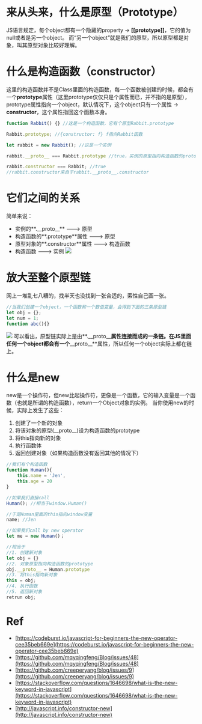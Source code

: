 # 来从头来，什么是原型（Prototype）
JS语言规定，每个object都有一个隐藏的property -> **[[prototype]]**，它的值为null或者是另一个object。
而“另一个object”就是我们的原型，所以原型都是对象，叫其原型对象比较好理解。

# 什么是构造函数（constructor）
这里的构造函数并不是Class里面的构造函数，每一个函数被创建的时候，都会有一个**prototype**属性（这里prototype仅仅只是个属性而已，并不指的是原型），
prototype属性指向一个object，默认情况下，这个object只有一个属性 -> **constructor**，这个属性指回这个函数本身。
```javascript
function Rabbit() {} //这是一个构造函数，它有个原型Rabbit.prototype

Rabbit.prototype; //{constructor: f} f指向Rabbit函数

let rabbit = new Rabbit(); //这是一个实例

rabbit.__proto__ === Rabbit.prototype //true，实例的原型指向构造函数的prototype属性 

rabbit.constructor === Rabbit; //true
//rabbit.constructor来自于rabbit.__proto__.constructor
```

# 它们之间的关系
简单来说：
- 实例的**.\_\_proto\_\_** ---> 原型
- 构造函数的**.prototype**属性 ---> 原型
- 原型对象的**.constructor**属性 ---> 构造函数
- 构造函数 ---> 实例
![](prototype.png) 

# 放大至整个原型链
网上一堆乱七八糟的，找半天也没找到一张合适的，索性自己画一张。
```javascript
//当我们创建一个object，一个函数和一个数值变量，会得到下面的三条原型链
let obj = {};
let num = 1;
function abc(){}
```

![](prototypeChain.png) 
可以看出，原型链实际上是由**.\_\_proto\_\_**属性连接而成的一条链。在JS里面任何一个object都会有一个**\_\_proto\_\_**属性，所以任何一个object实际上都在链上。 

# 什么是new
new是一个操作符，但new比起操作符，更像是一个函数，它的输入变量是一个函数（也就是所谓的构造函数），return一个Object对象的实例。
当你使用new的时候，实际上发生了这些：
1. 创建了一个新的对象
2. 将该对象的原型(\_\_proto\_\_)设为构造函数的prototype
3. 将this指向新的对象
4. 执行函数体
4. 返回创建对象（如果构造函数没有返回其他的情况下）

```javascript
//我们有个构造函数
function Human(){
    this.name = 'Jen',
    this.age = 20
}

//如果我们直接call
Human(); //相当于window.Human()

//于是Human里面的this指向window变量
name; //Jen

//如果我们call by new operator
let me = new Human()；

//相当于
//1. 创建新对象 
let obj = {}
//2. 对象原型指向构造函数的prototype
obj.__proto__ = Human.prototype
//3. 将this指向新对象
this = obj;
//4. 执行函数
//5. 返回新对象
retrun obj;
```

# Ref
- [https://codeburst.io/javascript-for-beginners-the-new-operator-cee35beb669e](https://codeburst.io/javascript-for-beginners-the-new-operator-cee35beb669e)
- [https://github.com/mqyqingfeng/Blog/issues/48](https://github.com/mqyqingfeng/Blog/issues/48)
- [https://github.com/creeperyang/blog/issues/9](https://github.com/creeperyang/blog/issues/9)
- [https://stackoverflow.com/questions/1646698/what-is-the-new-keyword-in-javascript](https://stackoverflow.com/questions/1646698/what-is-the-new-keyword-in-javascript)
- [http://javascript.info/constructor-new](http://javascript.info/constructor-new)